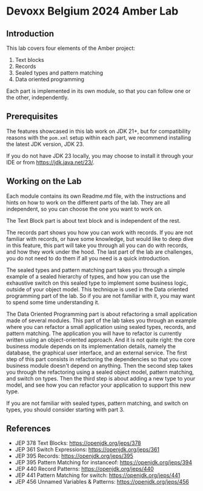 Devoxx Belgium 2024 Amber Lab
=============================


## Introduction

This lab covers four elements of the Amber project:

1. Text blocks
2. Records
3. Sealed types and pattern matching
4. Data oriented programming

Each part is implemented in its own module, so that you can follow one or the other, independently.

## Prerequisites

The features showcased in this lab work on JDK 21+, but for compatibility reasons with the `pom.xml` setup within each part,
we recommend installing the latest JDK version, JDK 23.

If you do not have JDK 23 locally, you may choose to install it through your IDE or from https://jdk.java.net/23/.

## Working on the Lab

Each module contains its own Readme.md file, with the instructions and hints on how to work on the different parts of the lab. They are all independent, so you can choose the one you want to work on.

The Text Block part is about text block and is independent of the rest. 

The records part shows you how you can work with records. If you are not familiar with records, or have some knowledge, but would like to deep dive in this feature, this part will take you through all you can do with records, and how they work under the hood. The last part of the lab are challenges, you do not need to do them if all you need is a quick introduction. 

The sealed types and pattern matching part takes you through a simple example of a sealed hierarchy of types, and how you can use the exhaustive switch on this sealed type to implement some business logic, outside of your object model. This technique is used in the Data oriented programming part of the lab. So if you are not familiar with it, you may want to spend some time understanding it. 

The Data Oriented Programming part is about refactoring a small application made of several modules. This part of the lab takes you through an  example where you can refactor a small application using sealed types, records, and pattern matching. The application you will have to refactor is currently written using an object-oriented approach. And it is not quite right: the core business module depends on its implementation details, namely the database, the graphical user interface, and an external service. The first step of this part consists in refactoring the dependencies so that you core business module doesn't depend on anything. Then the second step takes you through the refactoring using a sealed object model, pattern matching, and switch on types. Then the third step is about adding a new type to your model, and see how you can refactor your application to support this new type. 

If you are not familiar with sealed types, pattern matching, and switch on types, you should consider starting with part 3. 


## References

- JEP 378 Text Blocks: https://openjdk.org/jeps/378
- JEP 361 Switch Expressions: https://openjdk.org/jeps/361
- JEP 395 Records: https://openjdk.org/jeps/395
- JEP 395 Pattern Matching for instanceof: https://openjdk.org/jeps/394
- JEP 440 Record Patterns: https://openjdk.org/jeps/440
- JEP 441 Pattern Matching for switch: https://openjdk.org/jeps/441
- JEP 456 Unnamed Variables & Patterns: https://openjdk.org/jeps/456